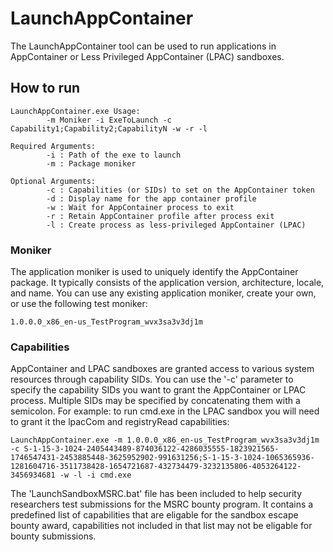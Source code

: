 # LaunchAppContainer
The LaunchAppContainer tool can be used to run applications in AppContainer or Less Privileged AppContainer (LPAC) sandboxes.

## How to run
```
LaunchAppContainer.exe Usage:
        -m Moniker -i ExeToLaunch -c Capability1;Capability2;CapabilityN -w -r -l

Required Arguments:
        -i : Path of the exe to launch
        -m : Package moniker

Optional Arguments:
        -c : Capabilities (or SIDs) to set on the AppContainer token
        -d : Display name for the app container profile
        -w : Wait for AppContainer process to exit
        -r : Retain AppContainer profile after process exit
        -l : Create process as less-privileged AppContainer (LPAC)
```

### Moniker
The application moniker is used to uniquely identify the AppContainer package. It typically consists of the application version, architecture, locale, and name. You can use any existing application moniker, create your own, or use the following test moniker:
```
1.0.0.0_x86_en-us_TestProgram_wvx3sa3v3dj1m
```

### Capabilities
AppContainer and LPAC sandboxes are granted access to various system resources through capability SIDs. You can use the '-c' parameter to specify the capability SIDs you want to grant the AppContainer or LPAC process. Multiple SIDs may be specified by concatenating them with a semicolon. For example: to run cmd.exe in the LPAC sandbox you will need to grant it the lpacCom and registryRead capabilities:
```
LaunchAppContainer.exe -m 1.0.0.0_x86_en-us_TestProgram_wvx3sa3v3dj1m -c S-1-15-3-1024-2405443489-874036122-4286035555-1823921565-1746547431-2453885448-3625952902-991631256;S-1-15-3-1024-1065365936-1281604716-3511738428-1654721687-432734479-3232135806-4053264122-3456934681 -w -l -i cmd.exe
```

The 'LaunchSandboxMSRC.bat' file has been included to help security researchers test submissions for the MSRC bounty program. It contains a predefined list of capabilities that are eligable for the sandbox escape bounty award, capabilities not included in that list may not be eligable for bounty submissions.
